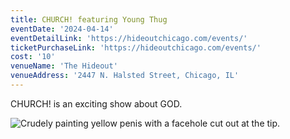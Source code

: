 ```yaml
---
title: CHURCH! featuring Young Thug
eventDate: '2024-04-14'
eventDetailLink: 'https://hideoutchicago.com/events/'
ticketPurchaseLink: 'https://hideoutchicago.com/events/'
cost: '10'
venueName: 'The Hideout'
venueAddress: '2447 N. Halsted Street, Chicago, IL'
---
```

CHURCH! is an exciting show about GOD.

![Crudely painting yellow penis with a facehole cut out at the tip.](/images/uploads/screenshot-2023-11-14-at-10.06.01-pm.png)
